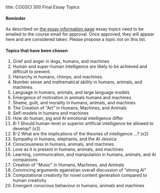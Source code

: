 title: COGSCI 300 Final Essay Topics

#### Reminder

As described on [the essay information page](cogsci-300-essay-information.html) essay topics need to be emailed to the course email for approval. Once approved, they will appear here and are considered taken.  Please propose a topic *not* on this list.

#### Topics that have been chosen

1. Grief and anger in dogs, humans, and machines
2. Human and super-human intelligence are likely to be achieved and difficult to prevent.
3. Heirarchy in humans, chimps, and machines.
4. Number sense and mathematical ability in humans, animals, and machines.
5. Language in humans, animals, and large language models
6. Emergence of motivation in animals humans and machines
7. Shame, guilt, and morality in humans, animals, and machines
8. The Creation of "Art" in Humans, Machines, and Animals
9. Self-models in humans and machines
10. How do human, pig and AI emotional intelligence differ
11. B-1 Should human-level or superior artificial intelligence be allowed to develop? (x2)
12. B-2 What are the implications of the theories of intelligence ...? (x2) 
13. Sympathy in humans, elephants, and the AI Jessica
14. Consciousness in humans, animals, and machines
15. Love as it is present in humans, animals, and machines
16. Learning, communication, and manipulation in humans, animals, and AI companions
17. Creation of "Music" in Humans, Machines, and Animals
18. Convincing arguments against/an overall discussion of “strong AI”
19. Computational creativity for novel content generation compared to human creativity
20. Emergent conscious behaviour in humans, animals and machines

